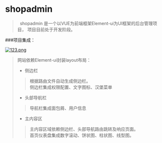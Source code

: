 # shopadmin
> &nbsp; shopadmin 是一个以VUE为前端框架Element-ui为UI框架的后台管理项目，
> 项目目前处于开发阶段。

###项目集成：

[![123.png](https://i.postimg.cc/prCddy9P/123.png)](https://postimg.cc/fS3s2zjP)

> 网站依赖Element-ui封装layout布局：
> - 侧边栏
>> 根据路由文件自动生成侧边栏。 <br/>
>> 侧边栏集成权限配置、文字图标、汉堡菜单
> - 头部导航栏
>> 导航栏集成面包屑、用户信息
> - 主内容区
>> 主内容区域依赖侧边栏、头部导航路由跳转及响应页面。 <br/>
>> 首页仪表盘集成数字滚动、饼状图、柱状图、线型图。
